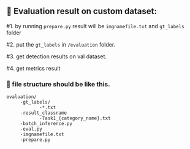 ## :dart: Evaluation result on custom dataset: 


#1.   by running `prepare.py` result will be  `imgnamefile.txt` and `gt_labels` folder

#2.   put the `gt_labels` in `/evaluation` folder.

#3.   get detection results on val dataset.

#4.   get metrics result

### :dart: file structure should be like this.

    evaluation/
         -gt_labels/
                -*.txt
         -result_classname
                -Task1_{category_name}.txt
         -batch_inference.py
         -eval.py
         -imgnamefile.txt
         -prepare.py
